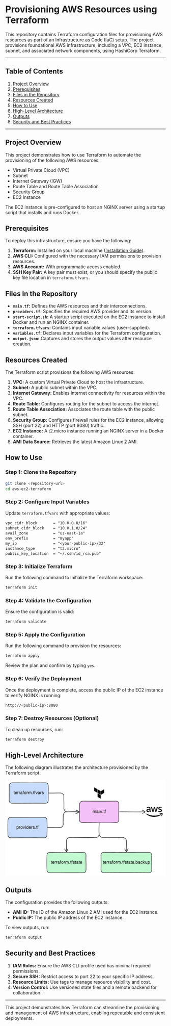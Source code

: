 # Provisioning AWS Resources using Terraform

This repository contains Terraform configuration files for provisioning AWS resources as part of an Infrastructure as Code (IaC) setup. The project provisions foundational AWS infrastructure, including a VPC, EC2 instance, subnet, and associated network components, using HashiCorp Terraform.

---

## Table of Contents
1. [Project Overview](#project-overview)
2. [Prerequisites](#prerequisites)
3. [Files in the Repository](#files-in-the-repository)
4. [Resources Created](#resources-created)
5. [How to Use](#how-to-use)
6. [High-Level Architecture](#high-level-architecture)
7. [Outputs](#outputs)
8. [Security and Best Practices](#security-and-best-practices)

---

## Project Overview
This project demonstrates how to use Terraform to automate the provisioning of the following AWS resources:
- Virtual Private Cloud (VPC)
- Subnet
- Internet Gateway (IGW)
- Route Table and Route Table Association
- Security Group
- EC2 Instance

The EC2 instance is pre-configured to host an NGINX server using a startup script that installs and runs Docker.

## Prerequisites
To deploy this infrastructure, ensure you have the following:
1. **Terraform:** Installed on your local machine ([Installation Guide](https://developer.hashicorp.com/terraform/tutorials/aws-get-started/install-cli)).
2. **AWS CLI:** Configured with the necessary IAM permissions to provision resources.
3. **AWS Account:** With programmatic access enabled.
4. **SSH Key Pair:** A key pair must exist, or you should specify the public key file location in `terraform.tfvars`.

## Files in the Repository
- **`main.tf`:** Defines the AWS resources and their interconnections.
- **`providers.tf`:** Specifies the required AWS provider and its version.
- **`start-script.sh`:** A startup script executed on the EC2 instance to install Docker and run an NGINX container.
- **`terraform.tfvars`:** Contains input variable values (user-supplied).
- **`variables.tf`:** Declares input variables for the Terraform configuration.
- **`output.json`:** Captures and stores the output values after resource creation.

## Resources Created
The Terraform script provisions the following AWS resources:

1. **VPC:** A custom Virtual Private Cloud to host the infrastructure.
2. **Subnet:** A public subnet within the VPC.
3. **Internet Gateway:** Enables internet connectivity for resources within the VPC.
4. **Route Table:** Configures routing for the subnet to access the internet.
5. **Route Table Association:** Associates the route table with the public subnet.
6. **Security Group:** Configures firewall rules for the EC2 instance, allowing SSH (port 22) and HTTP (port 8080) traffic.
7. **EC2 Instance:** A t2.micro instance running an NGINX server in a Docker container.
8. **AMI Data Source:** Retrieves the latest Amazon Linux 2 AMI.

## How to Use
### Step 1: Clone the Repository
```bash
git clone <repository-url>
cd aws-ec2-terraform
```

### Step 2: Configure Input Variables
Update `terraform.tfvars` with appropriate values:
```hcl
vpc_cidr_block       = "10.0.0.0/16"
subnet_cidr_block    = "10.0.1.0/24"
avail_zone           = "us-east-1a"
env_prefix           = "myapp"
my_ip                = "<your-public-ip>/32"
instance_type        = "t2.micro"
public_key_location  = "~/.ssh/id_rsa.pub"
```

### Step 3: Initialize Terraform
Run the following command to initialize the Terraform workspace:
```bash
terraform init
```

### Step 4: Validate the Configuration
Ensure the configuration is valid:
```bash
terraform validate
```

### Step 5: Apply the Configuration
Run the following command to provision the resources:
```bash
terraform apply
```
Review the plan and confirm by typing `yes`.

### Step 6: Verify the Deployment
Once the deployment is complete, access the public IP of the EC2 instance to verify NGINX is running:
```bash
http://<public-ip>:8080
```

### Step 7: Destroy Resources (Optional)
To clean up resources, run:
```bash
terraform destroy
```

## High-Level Architecture
The following diagram illustrates the architecture provisioned by the Terraform script:

![High-Level Architecture](HLD.png)

## Outputs
The configuration provides the following outputs:
- **AMI ID:** The ID of the Amazon Linux 2 AMI used for the EC2 instance.
- **Public IP:** The public IP address of the EC2 instance.

To view outputs, run:
```bash
terraform output
```

## Security and Best Practices
1. **IAM Roles:** Ensure the AWS CLI profile used has minimal required permissions.
2. **Secure SSH:** Restrict access to port 22 to your specific IP address.
3. **Resource Limits:** Use tags to manage resource visibility and cost.
4. **Version Control:** Use versioned state files and a remote backend for collaboration.

---

This project demonstrates how Terraform can streamline the provisioning and management of AWS infrastructure, enabling repeatable and consistent deployments.

